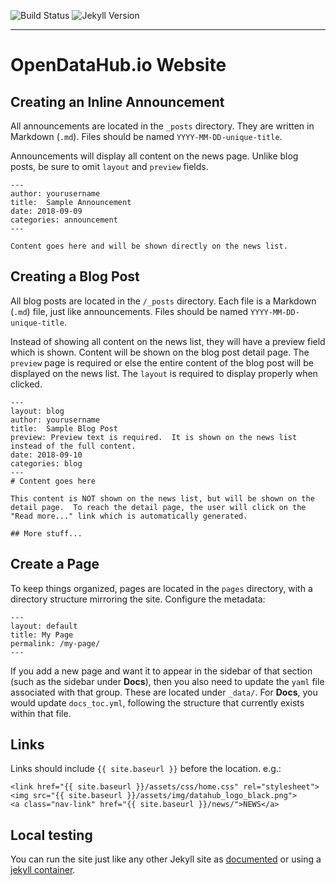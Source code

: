 ![Build Status](https://gitlab.com/opendatahub/opendatahub.io/badges/master/build.svg)
![Jekyll Version](https://img.shields.io/gem/v/jekyll.svg)

---

# OpenDataHub.io Website

## Creating an Inline Announcement

All announcements are located in the `_posts` directory.  They are written in Markdown (`.md`). Files should be named `YYYY-MM-DD-unique-title`.

Announcements will display all content on the news page.  Unlike blog posts, be sure to omit `layout` and `preview` fields.


```jekyll
---
author: yourusername
title:  Sample Announcement
date: 2018-09-09
categories: announcement
---

Content goes here and will be shown directly on the news list.
```

## Creating a Blog Post

All blog posts are located in the `/_posts` directory. Each file is a Markdown (`.md`) file, just like announcements.  Files should be named `YYYY-MM-DD-unique-title`.

Instead of showing all content on the news list, they will have a preview field which is shown.  Content will be shown on the blog post detail page.  The `preview` page is required or else the entire content of the blog post will be displayed on the news list.  The `layout` is required to display properly when clicked.

```jekyll
---
layout: blog
author: yourusername
title:  Sample Blog Post
preview: Preview text is required.  It is shown on the news list instead of the full content.
date: 2018-09-10
categories: blog
---
# Content goes here

This content is NOT shown on the news list, but will be shown on the detail page.  To reach the detail page, the user will click on the "Read more..." link which is automatically generated.

## More stuff...

```

## Create a Page

To keep things organized, pages are located in the `pages` directory, with a directory structure mirroring the site. Configure the metadata:

```jekyll
---
layout: default
title: My Page
permalink: /my-page/
---
```

If you add a new page and want it to appear in the sidebar of that section (such as the sidebar under **Docs**), then you also need to update the `yaml` file associated with that group. These are located under `_data/`. For **Docs**, you would update `docs_toc.yml`, following the structure that currently exists within that file.


## Links

Links should include `{{ site.baseurl }}` before the location. e.g.:

```jekyll
<link href="{{ site.baseurl }}/assets/css/home.css" rel="stylesheet">
<img src="{{ site.baseurl }}/assets/img/datahub_logo_black.png">
<a class="nav-link" href="{{ site.baseurl }}/news/">NEWS</a>
```

## Local testing

You can run the site just like any other Jekyll site as [documented](https://jekyllrb.com/docs/) or using a [jekyll container](https://store.docker.com/community/images/jekyll/jekyll).
